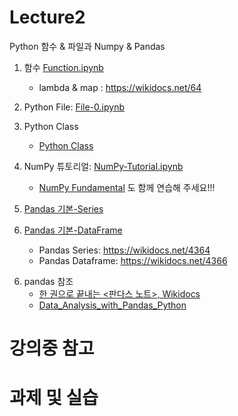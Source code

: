 # Lecture2

Python 함수 & 파일과 Numpy & Pandas

1. 함수 [Function.ipynb](notebooks/1-10Function_0.ipynb)
    - lambda & map : https://wikidocs.net/64
2. Python File: [File-0.ipynb](notebooks/01-17File-0.ipynb)
3. Python Class
    - [Python Class](notebooks/1-11Class_0.ipynb)

3. NumPy 튜토리얼: [NumPy-Tutorial.ipynb](notebooks/2-01NumPy1-Tutorial_0.ipynb)
    - [NumPy Fundamental](https://numpy.org/doc/stable/user/basics.html) 도 함께 연습해 주세요!!!

4. [Pandas 기본-Series](notebooks/2-04Pandas_Series-0.ipynb)
5. [Pandas 기본-DataFrame](notebooks/2-05Pandas_DataFrame-0.ipynb)
    - Pandas Series: https://wikidocs.net/4364
    - Pandas Dataframe: https://wikidocs.net/4366
<!--
6. 시각화 도구

7. 외부자료 이용
    - [Pandas 외부자료 이용](notebooks/2-Pandas_외부자료.ipynb)
-->

6. pandas 참조
   - [한 권으로 끝내는 <판다스 노트>, Wikidocs](https://wikidocs.net/book/4639)
   - [Data_Analysis_with_Pandas_Python](https://bitbucket.org/hrojas/learn-pandas)


# 강의중 참고

# 과제 및 실습
